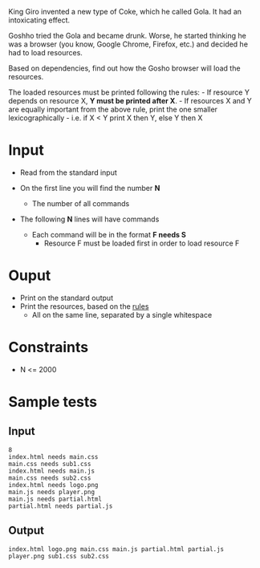 King Giro invented a new type of Coke, which he called Gola. It had an intoxicating effect.

Goshho tried the Gola and became drunk. Worse, he started thinking he was a browser (you know, Google Chrome, Firefox, etc.) and decided he had to load resources.

Based on dependencies, find out how the Gosho browser will load the resources. 


<span id="rules">The loaded resources must be printed following the rules:</span>
    - If resource Y depends on resource X, **Y must be printed after X**.
    - If resources X and Y are equally important from the above rule, print the one smaller lexicographically
        - i.e. if X < Y print X then Y, else Y then X

# Input

- Read from the standard input

- On the first line you will find the number **N**
    - The number of all commands

- The following **N** lines will have commands
    - Each command will be in the format **F needs S**
      - Resource F must be loaded first in order to load resource F

# Ouput

- Print on the standard output
- Print the resources, based on the <a href="#rules">rules</a>
    - All on the same line, separated by a single whitespace

# Constraints

-   N &lt;= 2000

# Sample tests


## Input

```
8
index.html needs main.css
main.css needs sub1.css
index.html needs main.js
main.css needs sub2.css
index.html needs logo.png
main.js needs player.png
main.js needs partial.html
partial.html needs partial.js
```

## Output

```
index.html logo.png main.css main.js partial.html partial.js player.png sub1.css sub2.css

```